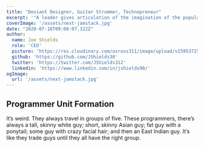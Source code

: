```yaml
---
title: "Deviant Designer, Guitar Strummer, Technopreneur"
excerpt: '"A leader gives articulation of the imagination of the population" - Jordan Peterson'
coverImage: '/assets/next-jamstack.jpg'
date: "2020-07-18T09:08:07.322Z"
author:
  name: Joe Shields
  role: 'CEO'
  picture: 'https://res.cloudinary.com/asross311/image/upload/v1595372546/ASR_Assets/joe_hkm4dv.jpg'
  github: 'https://github.com/JShields30'
  twitter: 'https://twitter.com/JShields312'
  linkedin: 'https://www.linkedin.com/in/jshields90/'
ogImage:
  url: '/assets/next-jamstack.jpg'
---
```


## Programmer Unit Formation

It’s weird. They always travel in groups of five. These programmers, there’s always a tall, skinny white guy; short, skinny Asian guy; fat guy with a ponytail; some guy with crazy facial hair; and then an East Indian guy. It’s like they trade guys until they all have the right group.